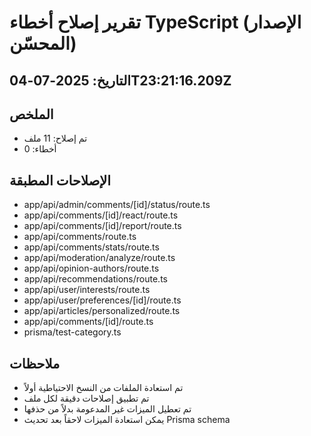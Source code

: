 # تقرير إصلاح أخطاء TypeScript (الإصدار المحسّن)

## التاريخ: 2025-07-04T23:21:16.209Z

## الملخص
- تم إصلاح: 11 ملف
- أخطاء: 0

## الإصلاحات المطبقة
- app/api/admin/comments/[id]/status/route.ts
- app/api/comments/[id]/react/route.ts
- app/api/comments/[id]/report/route.ts
- app/api/comments/route.ts
- app/api/comments/stats/route.ts
- app/api/moderation/analyze/route.ts
- app/api/opinion-authors/route.ts
- app/api/recommendations/route.ts
- app/api/user/interests/route.ts
- app/api/user/preferences/[id]/route.ts
- app/api/articles/personalized/route.ts
- app/api/comments/[id]/route.ts
- prisma/test-category.ts

## ملاحظات
- تم استعادة الملفات من النسخ الاحتياطية أولاً
- تم تطبيق إصلاحات دقيقة لكل ملف
- تم تعطيل الميزات غير المدعومة بدلاً من حذفها
- يمكن استعادة الميزات لاحقاً بعد تحديث Prisma schema
